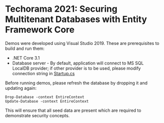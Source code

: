 # Techorama 2021: Securing Multitenant Databases with Entity Framework Core

Demos were developed using Visual Studio 2019. These are prerequisites to build and run them:
  - .NET Core 3.1
  - Database server - By default, application will connect to MS SQL LocalDB provider; if other provider is to be used, please modify connection string in [Startup.cs](https://github.com/zoran-horvat/conf-techorama-2021/blob/master/01%20Initial/Demo/Startup.cs "Startup.cs")

Before running demos, please refresh the database by dropping it and updating again:

    Drop-Database -context EntireContext
    Update-Database -context EntireContext

This will ensure that all seed data are present which are required to demonstrate security concepts.
